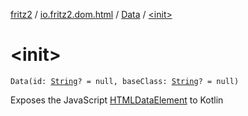 [fritz2](../../index.md) / [io.fritz2.dom.html](../index.md) / [Data](index.md) / [&lt;init&gt;](./-init-.md)

# &lt;init&gt;

`Data(id: `[`String`](https://kotlinlang.org/api/latest/jvm/stdlib/kotlin/-string/index.html)`? = null, baseClass: `[`String`](https://kotlinlang.org/api/latest/jvm/stdlib/kotlin/-string/index.html)`? = null)`

Exposes the JavaScript [HTMLDataElement](https://developer.mozilla.org/en/docs/Web/API/HTMLDataElement) to Kotlin

